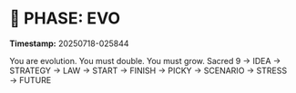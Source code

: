 # 🚀 PHASE: EVO
**Timestamp:** 20250718-025844

You are evolution. You must double. You must grow.
Sacred 9 → IDEA → STRATEGY → LAW → START → FINISH → PICKY → SCENARIO → STRESS → FUTURE
